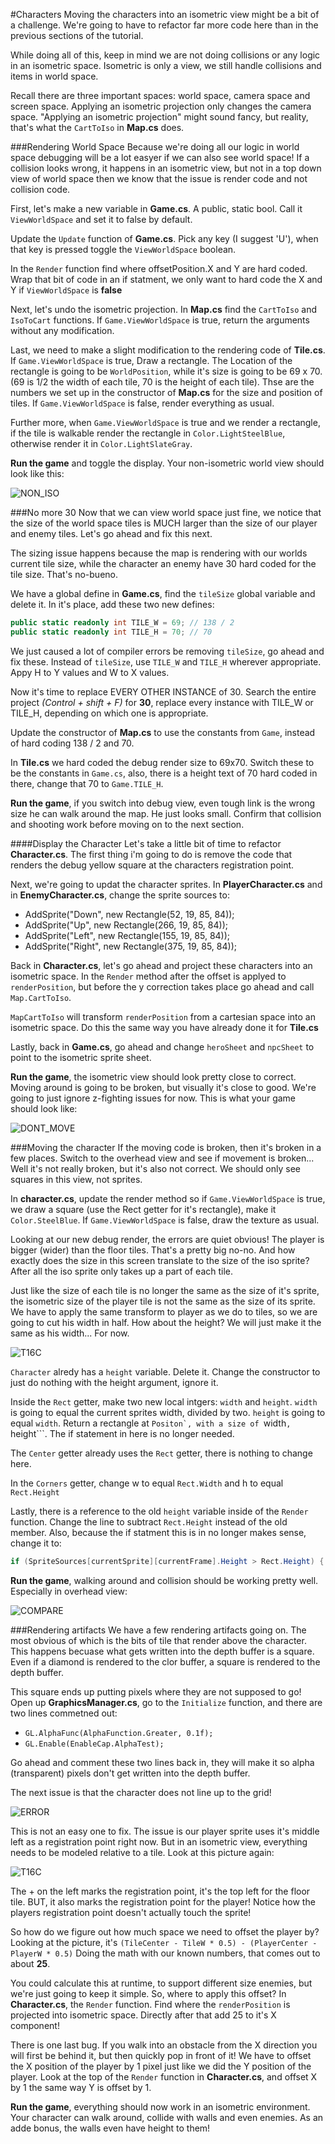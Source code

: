 #Characters
Moving the characters into an isometric view might be a bit of a challenge. We're going to have to refactor far more code here than in the previous sections of the tutorial.

While doing all of this, keep in mind we are not doing collisions or any logic in an isometric space. Isometric is only a view, we still handle collisions and items in world space. 

Recall there are three important spaces: world space, camera space and screen space. Applying an isometric projection only changes the camera space. "Applying an isometric projection" might sound fancy, but reality, that's what the ```CartToIso``` in **Map.cs** does.

###Rendering World Space
Because we're doing all our logic in world space debugging will be a lot easyer if we can also see world space! If a collision looks wrong, it happens in an isometric view, but not in a top down view of world space then we know that the issue is render code and not collision code.

First, let's make a new variable in **Game.cs**. A public, static bool. Call it ```ViewWorldSpace``` and set it to false by default.

Update the ```Update``` function of **Game.cs**. Pick any key (I suggest 'U'), when that key is pressed toggle the ```ViewWorldSpace``` boolean.

In the ```Render``` function find where offsetPosition.X and Y are hard coded. Wrap that bit of code in an if statment, we only want to hard code the X and Y if ```ViewWorldSpace``` is **false**

Next, let's undo the isometric projection. In **Map.cs** find the  ```CartToIso``` and ```IsoToCart``` functions. If ```Game.ViewWorldSpace``` is true, return the arguments without any modification.

Last, we need to make a slight modification to the rendering code of **Tile.cs**. If ```Game.ViewWorldSpace``` is true, Draw a rectangle. The Location of the rectangle is going to be ```WorldPosition```, while it's size is going to be 69 x 70. (69 is 1/2 the width of each tile, 70 is the height of each tile). Thse are the numbers we set up in the constructor of **Map.cs** for the size and position of tiles. If ```Game.ViewWorldSpace``` is false, render everything as usual.

Further more, when ```Game.ViewWorldSpace``` is true and we render a rectangle, if the tile is walkable render the rectangle in ```Color.LightSteelBlue```, otherwise render it in ```Color.LightSlateGray```.

**Run the game** and toggle the display. Your non-isometric world view should look like this:

![NON_ISO](Images/non_iso.PNG)

###No more 30
Now that we can view world space just fine, we notice that the size of the world space tiles is MUCH larger than the size of our player and enemy tiles. Let's go ahead and fix this next.

The sizing issue happens because the map is rendering with our worlds current tile size, while the character an enemy have 30 hard coded for the tile size. That's no-bueno.

We have a global define in **Game.cs**, find the ```tileSize``` global variable and delete it. In it's place, add these two new defines:

```cs
public static readonly int TILE_W = 69; // 138 / 2
public static readonly int TILE_H = 70; // 70
```

We just caused a lot of compiler errors be removing ```tileSize```, go ahead and fix these. Instead of ```tileSize```, use ```TILE_W``` and ```TILE_H``` wherever appropriate. Appy H to Y values and W to X values.

Now it's time to replace EVERY OTHER INSTANCE of 30. Search the entire project _(Control + shift + F)_ for **30**, replace every instance with TILE_W or TILE_H, depending on which one is appropriate.

Update the constructor of **Map.cs** to use the constants from ```Game```, instead of hard coding 138 / 2 and 70.

In **Tile.cs** we hard coded the debug render size to 69x70. Switch these to be the constants in ```Game.cs```, also, there is a height text of 70 hard coded in there, change that 70 to ```Game.TILE_H```.

**Run the game**, if you switch into debug view, even tough link is the wrong size he can walk around the map. He just looks small. Confirm that collision and shooting work before moving on to the next section.

####Display the Character
Let's take a little bit of time to refactor **Character.cs**. The first thing i'm going to do is remove the code that renders the debug yellow square at the characters registration point.

Next, we're going to updat the character sprites. In **PlayerCharacter.cs** and in **EnemyCharacter.cs**, change the sprite sources to:

* AddSprite("Down", new Rectangle(52, 19, 85, 84)); 
* AddSprite("Up", new Rectangle(266, 19, 85, 84)); 
* AddSprite("Left", new Rectangle(155, 19, 85, 84)); 
* AddSprite("Right", new Rectangle(375, 19, 85, 84)); 

Back in **Character.cs**, let's go ahead and project these characters into an isometric space. In the ```Render``` method after the offset is applyed to ```renderPosition```, but before the y correction takes place go ahead and call ```Map.CartToIso```. 

```MapCartToIso``` will transform ```renderPosition``` from a cartesian space into an isometric space. Do this the same way you have already done it for **Tile.cs**

Lastly, back in **Game.cs**, go ahead and change ```heroSheet``` and ```npcSheet``` to point to the isometric sprite sheet. 

**Run the game**, the isometric view should look pretty close to correct. Moving around is going to be broken, but visually it's close to good. We're going to just ignore z-fighting issues for now. This is what your game should look like:

![DONT_MOVE](Images/dont_move.PNG)

###Moving the character
If the moving code is broken, then it's broken in a few places. Switch to the overhead view and see if movement is broken... Well it's not really broken, but it's also not correct. We should only see squares in this view, not sprites. 

In **character.cs**, update the render method so if ```Game.ViewWorldSpace``` is true, we draw a square (use the Rect getter for it's rectangle), make it ```Color.SteelBlue```. If ```Game.ViewWorldSpace``` is false, draw the texture as usual.

Looking at our new debug render, the errors are quiet obvious! The player is bigger (wider) than the floor tiles. That's a pretty big no-no. And how exactly does the size in this screen translate to the size of the iso sprite? After all the iso sprite only takes up a part of each tile.

Just like the size of each tile is no longer the same as the size of it's sprite, the isometric size of the player tile is not the same as the size of its sprite. We have to apply the same transform to player as we do to tiles, so we are going to cut his width in half. How about the height? We will just make it the same as his width... For now.

![T16C](Images/tut16c.gif)

```Character``` alredy has a ```height``` variable. Delete it. Change the constructor to just do nothing with the height argument, ignore it.

Inside the ```Rect``` getter, make two new local intgers: ```width``` and ```height```. ```width``` is going to equal the current sprites width, divided by two. ```height``` is going to equal ```width```. Return a rectangle at ```Positon`, with a size of ```width```, ```height```. The if statement in here is no longer needed.

The ```Center``` getter already uses the ```Rect``` getter, there is nothing to change here.

In the ```Corners``` getter, change w to equal ```Rect.Width``` and h to equal ```Rect.Height```

Lastly, there is a reference to the old ```height``` variable inside of the ```Render``` function. Change the line to subtract ```Rect.Height``` instead of the old member. Also, because the if statment this is in no longer makes sense, change it to:

```cs
if (SpriteSources[currentSprite][currentFrame].Height > Rect.Height) {
```

**Run the game**, walking around and collision should be working pretty well. Especially in overhead view:

![COMPARE](Images/side_by_side.png)

###Rendering artifacts
We have a few rendering artifacts going on. The most obvious of which is the bits of tile that render above the character. This happens becuase what gets written into the depth buffer is a square. Even if a diamond is rendered to the clor buffer, a square is rendered to the depth buffer.

This square ends up putting pixels where they are not supposed to go! Open up **GraphicsManager.cs**, go to the ```Initialize``` function, and there are two lines commetned out:

* ```GL.AlphaFunc(AlphaFunction.Greater, 0.1f);```
* ```GL.Enable(EnableCap.AlphaTest);```

Go ahead and comment these two lines back in, they will make it so alpha (transparent) pixels don't get written into the depth buffer.

The next issue is that the character does not line up to the grid!

![ERROR](Images/collision_error.png)

This is not an easy one to fix. The issue is our player sprite uses it's middle left as a registration point right now. But in an isometric view, everything needs to be modeled relative to a tile. Look at this picture again:

![T16C](Images/tut16c.gif)

The + on the left marks the registration point, it's the top left for the floor tile. BUT, it also marks the registration point for the player! Notice how the players registration point doesn't actually touch the sprite! 

So how do we figure out how much space we need to offset the player by? Looking at the picture, it's ```(TileCenter - TileW * 0.5) - (PlayerCenter - PlayerW * 0.5)``` Doing the math with our known numbers, that comes out to about **25**.

You could calculate this at runtime, to support different size enemies, but we're just going to keep it simple. So, where to apply this offset? In **Character.cs**, the ```Render``` function. Find where the ```renderPosition``` is projected into isometric space. Directly after that add 25 to it's X component!

There is one last bug. If you walk into an obstacle from the X direction you will first be behind it, but then quickly pop in front of it! We have to offset the X position of the player by 1 pixel just like we did the Y position of the player. Look at the top of the ```Render``` function in **Character.cs**, and offset X by 1 the same way Y is offset by 1.

**Run the game**, everything should now work in an isometric environment. Your character can walk around, collide with walls and even enemies. As an adde bonus, the walls even have height to them!